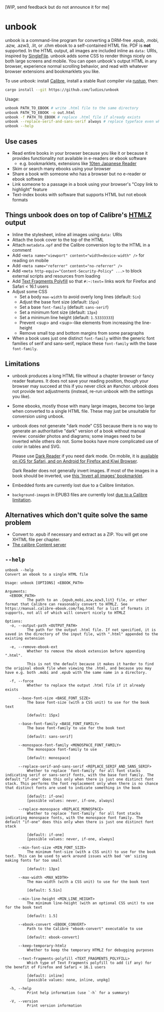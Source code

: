 [WIP, send feedback but do not announce it for me]

# unbook

unbook is a command-line program for converting a DRM-free .epub, .mobi, .azw, .azw3, .lit, or .chm ebook to a self-contained HTML file. PDF is **not** supported. In the HTML output, all images are included inline as `data:` URIs, inspired by [SingleFile](https://github.com/gildas-lormeau/SingleFile). unbook adds some CSS to render things nicely on both large screens and mobile. You can open unbook's output HTML in any browser, experience normal scrolling behavior, and read with whatever browser extensions and bookmarklets you like.

<!--Sample output (processing [this input file]). Compare with [Calibre's HTMLZ output] (which unbook uses and postprocesses).-->

To use unbook: install <a href="https://calibre-ebook.com/">Calibre</a>, install a stable Rust compiler via <a href="https://rustup.rs/">rustup</a>, then:

```bash
cargo install --git https://github.com/ludios/unbook
```

Usage:

```bash
unbook PATH_TO_EBOOK # write .html file to the same directory
unbook PATH_TO_EBOOK -o out.html
unbook -f PATH_TO_EBOOK # replace .html file if already exists
unbook --replace-serif-and-sans-serif always # replace typeface even when the book uses several
unbook --help
```


## Use cases

*	Read entire books in your browser because you like it or because it provides functionality not available in e-readers or ebook software
	*	e.g. bookmarklets, extensions like <a href="https://github.com/birchill/10ten-ja-reader#readme">10ten Japanese Reader</a>
*	Skim or search many ebooks using your browser
*	Share a book with someone who has a browser but no e-reader or ebook software
*	Link someone to a passage in a book using your browser's "Copy link to highlight" feature
*	Text-index books with software that supports HTML but not ebook formats


## Things unbook does on top of Calibre's <a href="https://wiki.mobileread.com/wiki/HTMLZ">HTMLZ</a> output

*   Inline the stylesheet, inline all images using `data:` URIs
*   Attach the book cover to the top of the HTML
*   Attach `metadata.opf` and the Calibre conversion log to the HTML in a comment
*   Add `<meta name="viewport" content="width=device-width" />` for reading on mobile
*   Add `<meta name="referrer" content="no-referrer" />`
*   Add `<meta http-equiv="Content-Security-Policy" ...>` to block external scripts and resources from loading
*   Add <a href="https://github.com/GoogleChromeLabs/text-fragments-polyfill">Text Fragments Polyfill</a> so that `#:~:text=` links work for Firefox and Safari < 16.1 users
*   Adjust some CSS
    *   Set a body `max-width` to avoid overly long lines (default: `5in`)
    *   Adjust the base font size (default: `15px`)
    *   Set a base `font-family` (default: `sans-serif`)
    *   Set a minimum font size (default: `13px`)
    *   Set a minimum line height (default: `1.53333333`)
    *   Prevent &lt;sup&gt; and &lt;sup&gt;-like elements from increasing the line-height
    *   Remove small top and bottom margins from some paragraphs
*   When a book uses just one distinct `font-family` within the generic font families of serif and sans-serif, replace these `font-family` with the base `font-family`.


## Limitations

*	unbook produces a long HTML file without a chapter browser or fancy reader features. It does not save your reading position, though your browser may succeed at this if you never click an #anchor. unbook does not provide text adjustments (instead, re-run unbook with the settings you like).

*	Some ebooks, mostly those with many large images, become too large when converted to a single HTML file. These may just be unsuitable for conversion using unbook.

*	unbook does not generate "dark mode" CSS because there is no way to generate an authoritative "dark" version of a book without manual review: consider photos and diagrams; some images need to be inverted while others do not. Some books have more complicated use of color in tables and SVG.

    Please use <a href="https://darkreader.org/">Dark Reader</a> if you need dark mode. On mobile, it is <a href="https://darkreader.org/blog/mobile/">available on iOS for Safari, and on Android for Firefox and Kiwi Browser</a>.

    Dark Reader does not generally invert images. If most of the images in a book should be inverted, use <a href="https://github.com/ludios/useful-bookmarklets#invert-all-images">this 'Invert all images' bookmarklet</a>.

*	Embedded fonts are currently lost due to a Calibre limitation.

*   `background-image`s in EPUB3 files are currently lost <a href="https://bugs.launchpad.net/calibre/+bug/1999956">due to a Calibre limitation</a>.


## Alternatives which don't quite solve the same problem

*   Convert to .epub if necessary and extract as a ZIP. You will get one XHTML file per chapter.
*   <a href="https://manual.calibre-ebook.com/server.html">The calibre Content server</a>


## `--help`

```
unbook --help
Convert an ebook to a single HTML file

Usage: unbook [OPTIONS] <EBOOK_PATH>

Arguments:
  <EBOOK_PATH>
          The path to an .{epub,mobi,azw,azw3,lit} file, or other format that Calibre can reasonably convert to HTMLZ. See https://manual.calibre-ebook.com/faq.html for a list of formats it supports, not all of which will convert nicely to HTMLZ

Options:
  -o, --output-path <OUTPUT_PATH>
          The path for the output .html file. If not specified, it is saved in the directory of the input file, with ".html" appended to the existing extension

  -e, --remove-ebook-ext
          Whether to remove the ebook extension before appending ".html".

          This is not the default because it makes it harder to find the original ebook file when viewing the .html, and because you may have e.g. both .mobi and .epub with the same name in a directory.

  -f, --force
          Whether to replace the output .html file if it already exists

      --base-font-size <BASE_FONT_SIZE>
          The base font-size (with a CSS unit) to use for the book text

          [default: 15px]

      --base-font-family <BASE_FONT_FAMILY>
          The base font-family to use for the book text

          [default: sans-serif]

      --monospace-font-family <MONOSPACE_FONT_FAMILY>
          The monospace font-family to use

          [default: monospace]

      --replace-serif-and-sans-serif <REPLACE_SERIF_AND_SANS_SERIF>
          Whether to replace `font-family` for all font stacks indicating serif or sans-serif fonts, with the base font family. The default "if-one" does this only when there is just one distinct font stack. This performs the font replacement only when there is no chance that distinct fonts are used to indicate something in the book

          [default: if-one]
          [possible values: never, if-one, always]

      --replace-monospace <REPLACE_MONOSPACE>
          Whether to replace `font-family` for all font stacks indicating monospace fonts, with the monospace font family. The default "if-one" does this only when there is just one distinct font stack

          [default: if-one]
          [possible values: never, if-one, always]

      --min-font-size <MIN_FONT_SIZE>
          The minimum font-size (with a CSS unit) to use for the book text. This can be used to work around issues with bad 'em' sizing making fonts far too small

          [default: 13px]

      --max-width <MAX_WIDTH>
          The max-width (with a CSS unit) to use for the book text

          [default: 5.5in]

      --min-line-height <MIN_LINE_HEIGHT>
          The minimum line-height (with an optional CSS unit) to use for the book text

          [default: 1.5]

      --ebook-convert <EBOOK_CONVERT>
          Path to the Calibre "ebook-convert" executable to use

          [default: ebook-convert]

      --keep-temporary-htmlz
          Whether to keep the temporary HTMLZ for debugging purposes

      --text-fragments-polyfill <TEXT_FRAGMENTS_POLYFILL>
          Which type of Text Fragments polyfill to add (if any) for the benefit of Firefox and Safari < 16.1 users

          [default: inline]
          [possible values: none, inline, unpkg]

  -h, --help
          Print help information (use `-h` for a summary)

  -V, --version
          Print version information
```

